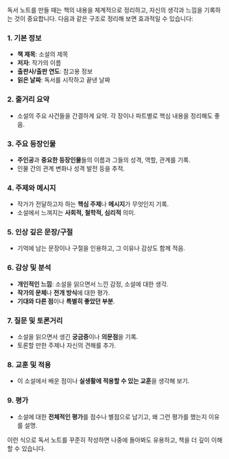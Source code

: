 독서 노트를 만들 때는 책의 내용을 체계적으로 정리하고, 자신의 생각과 느낌을 기록하는 것이 중요합니다. 다음과 같은 구조로 정리해 보면 효과적일 수 있습니다:

### 1. **기본 정보**
   - **책 제목**: 소설의 제목
   - **저자**: 작가의 이름
   - **출판사/출판 연도**: 참고용 정보
   - **읽은 날짜**: 독서를 시작하고 끝낸 날짜

### 2. **줄거리 요약**
   - 소설의 주요 사건들을 간결하게 요약. 각 장이나 파트별로 핵심 내용을 정리해도 좋음.

### 3. **주요 등장인물**
   - **주인공**과 **중요한 등장인물**들의 이름과 그들의 성격, 역할, 관계를 기록.
   - 인물 간의 관계 변화나 성격 발전 등을 추적.

### 4. **주제와 메시지**
   - 작가가 전달하고자 하는 **핵심 주제**나 **메시지**가 무엇인지 기록.
   - 소설에서 느껴지는 **사회적, 철학적, 심리적** 의미.

### 5. **인상 깊은 문장/구절**
   - 기억에 남는 문장이나 구절을 인용하고, 그 이유나 감상도 함께 적음.

### 6. **감상 및 분석**
   - **개인적인 느낌**: 소설을 읽으면서 느낀 감정, 소설에 대한 생각.
   - **작가의 문체**나 **전개 방식**에 대한 평가.
   - **기대와 다른 점**이나 **특별히 좋았던 부분**.

### 7. **질문 및 토론거리**
   - 소설을 읽으면서 생긴 **궁금증**이나 **의문점**을 기록.
   - 토론할 만한 주제나 자신의 견해를 추가.

### 8. **교훈 및 적용**
   - 이 소설에서 배운 점이나 **실생활에 적용할 수 있는 교훈**을 생각해 보기.

### 9. **평가**
   - 소설에 대한 **전체적인 평가**를 점수나 별점으로 남기고, 왜 그런 평가를 했는지 이유를 설명.

이런 식으로 독서 노트를 꾸준히 작성하면 나중에 돌아봐도 유용하고, 책을 더 깊이 이해할 수 있습니다.
